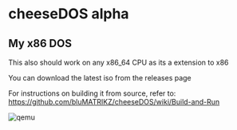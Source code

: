 # cheeseDOS alpha
## My x86 DOS 

This also should work on any x86_64 CPU as its a extension to x86

You can download the latest iso from the releases page

For instructions on building it from source, refer to: https://github.com/bluMATRIKZ/cheeseDOS/wiki/Build-and-Run

![qemu](https://github.com/user-attachments/assets/05c0a70f-a89f-485f-9e80-de3e19a44cfc)

